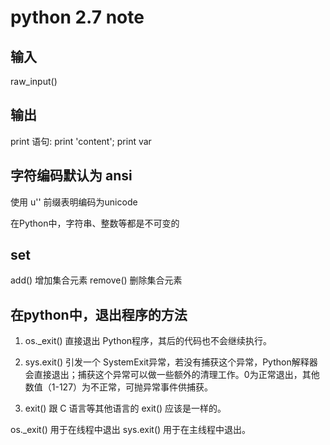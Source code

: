 # python 2.7 note 
## 输入
raw_input()
## 输出 
print 语句: print 'content'; print var
## 字符编码默认为 ansi
使用 u'' 前缀表明编码为unicode

 在Python中，字符串、整数等都是不可变的
 ## set
 add() 增加集合元素
 remove() 删除集合元素
 
 ## 在python中，退出程序的方法 
 1. os._exit() 直接退出 Python程序，其后的代码也不会继续执行。
 
2. sys.exit() 引发一个 SystemExit异常，若没有捕获这个异常，Python解释器会直接退出；捕获这个异常可以做一些额外的清理工作。0为正常退出，其他数值（1-127）为不正常，可抛异常事件供捕获。
3. exit() 跟 C 语言等其他语言的 exit() 应该是一样的。

os._exit() 用于在线程中退出
sys.exit() 用于在主线程中退出。